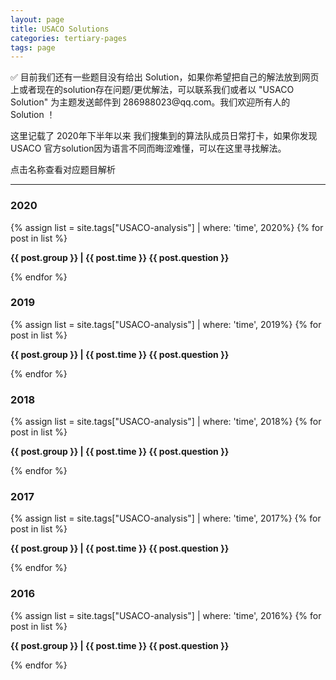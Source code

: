 ```yaml
---
layout: page
title: USACO Solutions
categories: tertiary-pages
tags: page
---
```


<div class="info">
  ✅ 目前我们还有一些题目没有给出 Solution，如果你希望把自己的解法放到网页上或者现在的solution存在问题/更优解法，可以联系我们或者以 "USACO Solution" 为主题发送邮件到 286988023@qq.com。我们欢迎所有人的 Solution ！
</div>

这里记载了 2020年下半年以来 我们搜集到的算法队成员日常打卡，如果你发现 USACO 官方solution因为语言不同而晦涩难懂，可以在这里寻找解法。

点击名称查看对应题目解析

---

### 2020
<div class="card-box">
{% assign list = site.tags["USACO-analysis"] | where: 'time', 2020%}
{% for post in list %}
  <div class="card">
    <p onClick="window.location.href='{{ site.baseurl }}{{ post.url }}'"><strong>{{ post.group }} | {{ post.time }} {{ post.question }}</strong></p>
  </div>
{% endfor %}
</div>

### 2019
<div class="card-box">
{% assign list = site.tags["USACO-analysis"] | where: 'time', 2019%}
{% for post in list %}
  <div class="card">
    <p onClick="window.location.href='{{ site.baseurl }}{{ post.url }}'"><strong>{{ post.group }} | {{ post.time }} {{ post.question }}</strong></p>
  </div>
{% endfor %}
</div>

### 2018
<div class="card-box">
{% assign list = site.tags["USACO-analysis"] | where: 'time', 2018%}
{% for post in list %}
  <div class="card">
    <p onClick="window.location.href='{{ site.baseurl }}{{ post.url }}'"><strong>{{ post.group }} | {{ post.time }} {{ post.question }}</strong></p>
  </div>
{% endfor %}
</div>

### 2017
<div class="card-box">
{% assign list = site.tags["USACO-analysis"] | where: 'time', 2017%}
{% for post in list %}
  <div class="card">
    <p onClick="window.location.href='{{ site.baseurl }}{{ post.url }}'"><strong>{{ post.group }} | {{ post.time }} {{ post.question }}</strong></p>
  </div>
{% endfor %}
</div>

### 2016
<div class="card-box">
{% assign list = site.tags["USACO-analysis"] | where: 'time', 2016%}
{% for post in list %}
  <div class="card">
    <p onClick="window.location.href='{{ site.baseurl }}{{ post.url }}'"><strong>{{ post.group }} | {{ post.time }} {{ post.question }}</strong></p>
  </div>
{% endfor %}
</div>